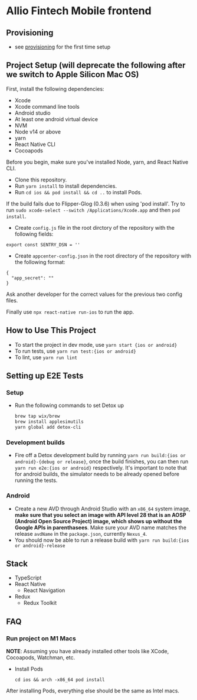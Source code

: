 # Allio Fintech Mobile frontend


## Provisioning

- see [provisioning](./docs/provision.md) for the first time setup
## Project Setup (will deprecate the following after we switch to Apple Silicon Mac OS)

First, install the following dependencies:
* Xcode
* Xcode command line tools
* Android studio
* At least one android virtual device
* NVM
* Node v14 or above
* yarn
* React Native CLI
* Cocoapods

Before you begin, make sure you've installed Node, yarn, and React Native CLI.

- Clone this repository.
- Run `yarn install` to install dependencies.
- Run `cd ios && pod install && cd ..` to install Pods.

If the build fails due to Flipper-Glog (0.3.6) when using 'pod install'.
Try to run `sudo xcode-select --switch /Applications/Xcode.app` and then `pod install`.

- Create `config.js` file in the root dirctory of the repository with the following fields:

```
export const SENTRY_DSN = ''
```

- Create `appcenter-config.json` in the root directory of the repository with the following format:

```
{
  "app_secret": ""
}
```

Ask another developer for the correct values for the previous two config files.

Finally use `npx react-native run-ios` to run the app.

## How to Use This Project

- To start the project in dev mode, use `yarn start {ios or android}`
- To run tests, use `yarn run test:{ios or android}`
- To lint, use `yarn run lint`

## Setting up E2E Tests

### Setup

- Run the following commands to set Detox up
  ```sh
  brew tap wix/brew
  brew install applesimutils
  yarn global add detox-cli
  ```

### Development builds

- Fire off a Detox development build by running `yarn run build:{ios or android}-{debug or release}`, once the build finishes, you can then run `yarn run e2e:{ios or android}` respectively. It's important to note that for android builds, the simulator needs to be already opened before running the tests.

### Android

- Create a new AVD through Android Studio with an `x86_64` system image, **make sure that you select an image with API level 28 that is an AOSP (Android Open Source Project) image, which shows up without the Google APIs in parenthasees**. Make sure your AVD name matches the release `avdName` in the `package.json`, currently `Nexus_4`.
- You should now be able to run a release build with `yarn run build:{ios or android}-release`


## Stack

* TypeScript
* React Native
  * React Navigation
* Redux
  * Redux Toolkit

## FAQ

### Run project on M1 Macs
**NOTE**: Assuming you have already installed other tools like XCode, Cocoapods, Watchman, etc.

- Install Pods
  ```
  cd ios && arch -x86_64 pod install
  ```

After installing Pods, everything else should be the same as Intel macs.
